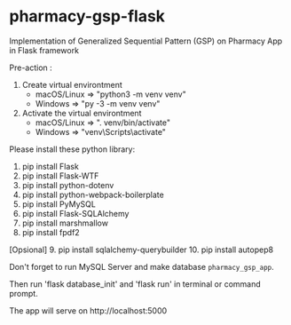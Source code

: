 # pharmacy-gsp-flask
Implementation of Generalized Sequential Pattern (GSP) on Pharmacy App in Flask framework

Pre-action :
1. Create virtual environtment
	- macOS/Linux => "python3 -m venv venv"
	- Windows => "py -3 -m venv venv"
2. Activate the virtual environtment
	- macOS/Linux => ". venv/bin/activate"
	- Windows => "venv\Scripts\activate"

Please install these python library:

 1. pip install Flask
 2. pip install Flask-WTF
 3. pip install python-dotenv
 4. pip install python-webpack-boilerplate
 5. pip install PyMySQL
 6. pip install Flask-SQLAlchemy
 7. pip install marshmallow
 8. pip install fpdf2

[Opsional]
 9. pip install sqlalchemy-querybuilder
10. pip install autopep8

Don't forget to run MySQL Server and make database `pharmacy_gsp_app`.

Then run 'flask database_init' and 'flask run' in terminal or command prompt.

The app will serve on http://localhost:5000